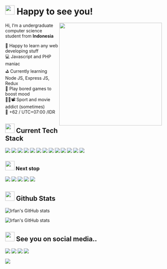 # <img src="https://cdn3.emoji.gg/emojis/8967-blob-cat-dance.gif" width="30px"> Happy to see you!

<img align='right' src="https://media.giphy.com/media/ZmdErsWqppgMo/giphy.gif" width="330">
Hi, I’m a undergraduate computer science student from <b>Indonesia</b>

👀 Happy to learn any web developing stuff <br/> 💻 Javascript and PHP maniac <br/> ⛳️ Currently learning Node JS, Express JS, Redux <br/> 🚀 Play bored games to boost mood <br/> 💪🏼📽 Sport and movie addict (sometimes) <br/> 🧭 +62 / UTC+07:00 /IDR
<br/>

## <img src="https://cdn3.emoji.gg/emojis/4017-derpbounce.gif" width="30px"> Current Tech Stack
<img src="https://img.shields.io/badge/html5%20-%23E34F26.svg?&style=for-the-badge&logo=html5&logoColor=white"/> <img src="https://img.shields.io/badge/css3%20-%231572B6.svg?&style=for-the-badge&logo=css3&logoColor=white"/> <img src="https://img.shields.io/badge/Sass-CC6699?style=for-the-badge&logo=sass&logoColor=white" /> <img src="https://img.shields.io/badge/Bootstrap-563D7C?style=for-the-badge&logo=bootstrap&logoColor=white"/> <img src="https://img.shields.io/badge/Tailwind_CSS-38B2AC?style=for-the-badge&logo=tailwind-css&logoColor=white" /> <img src="https://img.shields.io/badge/javascript-%23F7DF1E.svg?&style=for-the-badge&logo=javascript&logoColor=black"/> <img src="https://img.shields.io/badge/react%20-%2361DAFB.svg?&style=for-the-badge&logo=react&logoColor=black"/> <img src="https://img.shields.io/badge/PHP-777BB4?style=for-the-badge&logo=php&logoColor=white"/> <img src="https://img.shields.io/badge/Laravel-FF2D20?style=for-the-badge&logo=laravel&logoColor=white"/> <img src="https://img.shields.io/badge/MySQL-00000F?style=for-the-badge&logo=mysql&logoColor=white"/> <img src="https://img.shields.io/badge/git-%23F05032.svg?&style=for-the-badge&logo=git&logoColor=white"> <img src="https://img.shields.io/badge/Postman-FF6C37?style=for-the-badge&logo=Postman&logoColor=white"> <img src="https://img.shields.io/badge/Heroku-430098?style=for-the-badge&logo=heroku&logoColor=white"/>
<br/>

### <img src="https://cdn3.emoji.gg/emojis/1865-codercat.gif" width="30px"> Next stop
<img src="https://img.shields.io/badge/Node.js-43853D?style=for-the-badge&logo=node.js&logoColor=white"/> <img src="https://img.shields.io/badge/Express.js-404D59?style=for-the-badge"/> <img src="https://img.shields.io/badge/MongoDB-4EA94B?style=for-the-badge&logo=mongodb&logoColor=white"/> <img src="https://img.shields.io/badge/Redux-593D88?style=for-the-badge&logo=redux&logoColor=white"/> <img src="https://img.shields.io/badge/TypeScript-007ACC?style=for-the-badge&logo=typescript&logoColor=white"/>

## <img src="https://cdn3.emoji.gg/emojis/3379-rainbowsheeptrain.gif" width="30px"> Github Stats
![Irfan's GitHub stats](https://github-readme-stats.vercel.app/api?username=sayakanikan&show_icons=true&theme=radical)

![Irfan's GitHub stats](https://github-readme-stats.vercel.app/api/top-langs/?username=sayakanikan&layout=compact&theme=radical)
<br/>

## <img src="https://cdn3.emoji.gg/emojis/1805-nyan-goat.gif" width="30px"/> See you on social media..
<a href="https://www.facebook.com/irfansyah.avatar"><img src="https://img.shields.io/badge/Facebook-1877F2?style=for-the-badge&logo=facebook&logoColor=white" /></a>
<a href="https://www.instagram.com/irfansy_ah/"><img src="https://img.shields.io/badge/Instagram-E4405F?style=for-the-badge&logo=instagram&logoColor=white" /></a>
<a href="https://www.linkedin.com/in/irfannsyah/"><img src="https://img.shields.io/badge/LinkedIn-0077B5?style=for-the-badge&logo=linkedin&logoColor=white" /></a>
<a href="https://twitter.com/irfansy_ah"><img src="https://img.shields.io/badge/Twitter-1DA1F2?style=for-the-badge&logo=twitter&logoColor=white" /></a>
<br/>

[![](https://visitcount.itsvg.in/api?id=sayakanikan&label=Profile%20Views&color=0&icon=5&pretty=true)](https://visitcount.itsvg.in)
